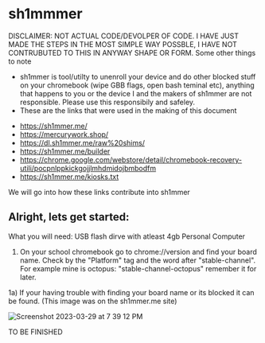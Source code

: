 # sh1mmmer
DISCLAIMER: NOT ACTUAL CODE/DEVOLPER OF CODE. I HAVE JUST MADE THE STEPS IN THE MOST SIMPLE WAY POSSBLE, I HAVE NOT CONTRUBUTED TO THIS IN ANYWAY SHAPE OR FORM. 
Some other things to note
- sh1mmer is tool/utilty to unenroll your device and do other blocked stuff on your chromebook (wipe GBB flags, open bash teminal etc), anything that happens to you or the device I and the makers of sh1mmer are not responsible. Please use this responsibily and safeley.
- These are the links that were used in the making of this document 
* https://sh1mmer.me/
* https://mercurywork.shop/
* https://dl.sh1mmer.me/raw%20shims/
* https://sh1mmer.me/builder
* https://chrome.google.com/webstore/detail/chromebook-recovery-utili/pocpnlppkickgojjlmhdmidojbmbodfm
* https://sh1mmer.me/kiosks.txt


We will go into how these links contribute into sh1mmer
  
  
Alright, lets get started:
------------------------------------------------------------------------------------------------------

What you will need:
USB flash dirve with atleast 4gb
Personal Computer


1) On your school chromebook go to chrome://version and find your board name. Check by the "Platform" tag and the word after "stable-channel".
For example mine is octopus: "stable-channel-octopus" remember it for later.

1a) If your having trouble with finding your board name or its blocked it can be found. (This image was on the sh1mmer.me site)


![Screenshot 2023-03-29 at 7 39 12 PM](https://user-images.githubusercontent.com/73242022/228700156-1ff543f5-a1f2-4cd8-ac64-40ac03f005fd.png)

TO BE FINISHED
